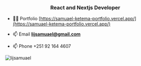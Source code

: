<h3 align="center">React and Nextjs Developer</h3>

- 👨‍💻 Portfolio [https://samuael-ketema-portfolio.vercel.app/](https://samuael-ketema-portfolio.vercel.app/)

- 📫 Email **lijsamuael@gmail.com**

- 📫 Phone +251 92 164 4607</h3>

<p><img align="center"  src="https://github-readme-streak-stats.herokuapp.com/?user=lijsamuael&" alt="lijsamuael" /></p>
